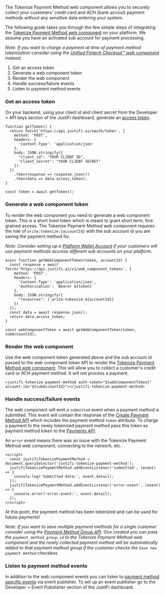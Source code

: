 The Tokenize Payment Method web component allows you to securely collect your customers' credit card and ACH (bank accout) payment methods without any sensitive data entering your system. 

The following guide takes you through the few simple steps of integrating the [Tokenize Payment Method web component](https://storybook.justifi.ai/?path=/docs/payment-facilitation-tokenize-payment-method--docs) on your platform. We assume you have an activated sub account for payment processing.

*Note: If you want to charge a payment at time of payment method tokenization consider using the [Unified Fintech Checkout™ web component](https://docs.justifi.tech/api-spec#tag/Checkout-via-Component) instead.*

1. Get an access token
2. Generate a web component token
3. Render the web component
4. Handle success/failure events
5. Listen to payment method events


### Get an access token
On your backend, using your client id and client secret from the Developer > API keys section of the JustiFi dashboard, generate an [access token](https://docs.justifi.tech/api-spec#tag/API-Credentials/operation/CreateAccessToken).

```
function getToken() {
  return fetch('https://api.justifi.ai/oauth/token', {
    method: 'POST',
    headers: {
      'Content-Type': 'application/json'
    },
    body: JSON.stringify({
      "client_id": "YOUR CLIENT ID",
      "client_secret": "YOUR CLIENT SECRET"
    })
  })
    .then(response => response.json())
    .then(data => data.access_token);
}

const token = await getToken();
```

### Generate a web component token
To render the web component you need to generate a web component token. This is a short lived token which is meant to grant short term, fine grained access. The Tokenize Payment Method web component requires the role of `write:tokenize:{accountId}` with the sub account id you are saving the payment method for. 

*Note: Consider setting up a [Platform Wallet Account](https://docs.justifi.tech/api-spec#tag/Platform-Wallet-Accounts) if your customers will use payment methods accross different sub accounts on your platform.*
```
async function getWebComponentToken(token, accountId) {
  const response = await fetch('https://api.justifi.ai/v1/web_component_tokens', {
    method: 'POST',
    headers: {
      'Content-Type': 'application/json',
      'Authorization': `Bearer ${token}`
    },
    body: JSON.stringify({
      "resources": [`write:tokenize:${accountId}]
    })
  });
  const data = await response.json();
  return data.access_token;
}

const webComponentToken = await getWebComponentToken(token, subAccountId);
```

### Render the web component
Use the web component token generated above and the sub account id passed to the web component token API to render the [Tokenize Payment Method web component](https://storybook.justifi.ai/?path=/docs/payment-facilitation-tokenize-payment-method--docs). This will allow you to collect a customer's credit card or ACH payment method. It will not process a payment.

```
<justifi-tokenize-payment-method auth-token="${webComponentToken}" account-id="${subAccountId}"></justifi-tokenize-payment-method>
```

### Handle success/failure events
The web component will emit a `submitted` event when a payment method is submitted. This event will contain the response of the [Create Payment Method API](https://docs.justifi.tech/api-spec#tag/Payment-Methods/operation/CreatePaymentMethod) which includes the payment method `token` attribute.
To charge a payment to the newly tokenized payment method pass this token as payment method token to the [Payments API](https://docs.justifi.tech/api-spec#tag/Payments/operation/CreatePayment). 

An `error` event means there was an issue with the Tokenize Payment Method web component, connecting to the network, etc.

```
<script>
  const justifiTokenizePaymentMethod = document.querySelector('justifi-tokenize-payment-method');
  justifiTokenizePaymentMethod.addEventListener('submitted', (event) => {
    console.log('Submitted data:', event.detail);
  });
  justifiTokenizePaymentMethod.addEventListener('error-event', (event) => {
    console.error('error-event:', event.detail);
  });
</script>
```

At this point, the payment method has been tokenized and can be used for future payments!

*Note: If you want to save multiple payment methods for a single customer consider using the [Payment Method Group API](https://docs.justifi.tech/api-spec#tag/Payment-Method-Groups). Oce created you can pass the `payment_method_group_id` to the Tokenize Payment Method web component and the newly collected payment method will be automatically added to that payment method group if the customer checks the `Save new payment method` checkbox.*

### Listen to payment method events
In addition to the web component events you can listen to [payment method specific events](https://docs.justifi.tech/api-spec#tag/Events) via event publisher. To set up an event publisher go to the Developer > Event Pubslisher section of the JustiFi dashboard. 